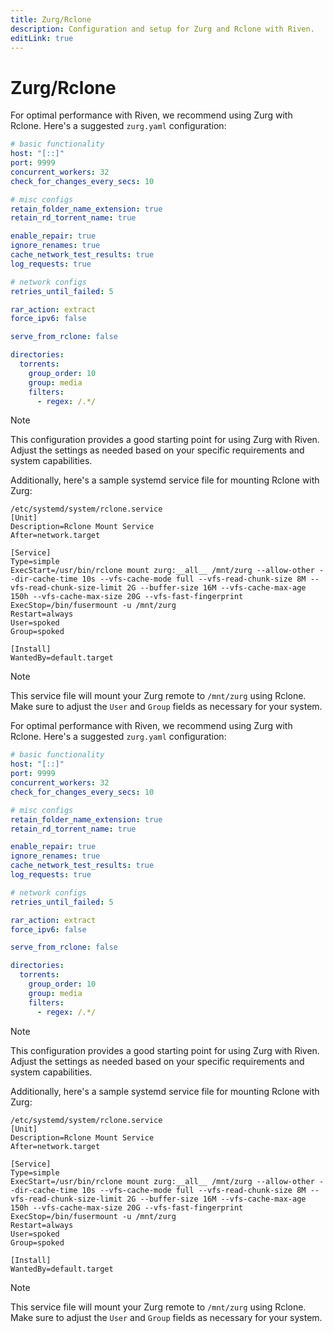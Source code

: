 ```yaml
---
title: Zurg/Rclone
description: Configuration and setup for Zurg and Rclone with Riven.
editLink: true
---
```


# Zurg/Rclone

For optimal performance with Riven, we recommend using Zurg with Rclone. Here's a suggested `zurg.yaml` configuration:

```yaml
# basic functionality
host: "[::]"
port: 9999
concurrent_workers: 32
check_for_changes_every_secs: 10

# misc configs
retain_folder_name_extension: true
retain_rd_torrent_name: true

enable_repair: true
ignore_renames: true
cache_network_test_results: true
log_requests: true

# network configs
retries_until_failed: 5

rar_action: extract
force_ipv6: false

serve_from_rclone: false

directories:
  torrents:
    group_order: 10
    group: media
    filters:
      - regex: /.*/
```

> [!NOTE]
> This configuration provides a good starting point for using Zurg with Riven. Adjust the settings as needed based on your specific requirements and system capabilities.

Additionally, here's a sample systemd service file for mounting Rclone with Zurg:

```
/etc/systemd/system/rclone.service
[Unit]
Description=Rclone Mount Service
After=network.target

[Service]
Type=simple
ExecStart=/usr/bin/rclone mount zurg:__all__ /mnt/zurg --allow-other --dir-cache-time 10s --vfs-cache-mode full --vfs-read-chunk-size 8M --vfs-read-chunk-size-limit 2G --buffer-size 16M --vfs-cache-max-age 150h --vfs-cache-max-size 20G --vfs-fast-fingerprint
ExecStop=/bin/fusermount -u /mnt/zurg
Restart=always
User=spoked
Group=spoked

[Install]
WantedBy=default.target
```

> [!NOTE]
> This service file will mount your Zurg remote to `/mnt/zurg` using Rclone. Make sure to adjust the `User` and `Group` fields as necessary for your system.

For optimal performance with Riven, we recommend using Zurg with Rclone. Here's a suggested `zurg.yaml` configuration:

```yaml
# basic functionality
host: "[::]"
port: 9999
concurrent_workers: 32
check_for_changes_every_secs: 10

# misc configs
retain_folder_name_extension: true
retain_rd_torrent_name: true

enable_repair: true
ignore_renames: true
cache_network_test_results: true
log_requests: true

# network configs
retries_until_failed: 5

rar_action: extract
force_ipv6: false

serve_from_rclone: false

directories:
  torrents:
    group_order: 10
    group: media
    filters:
      - regex: /.*/
```

> [!NOTE]
> This configuration provides a good starting point for using Zurg with Riven. Adjust the settings as needed based on your specific requirements and system capabilities.

Additionally, here's a sample systemd service file for mounting Rclone with Zurg:

```
/etc/systemd/system/rclone.service
[Unit]
Description=Rclone Mount Service
After=network.target

[Service]
Type=simple
ExecStart=/usr/bin/rclone mount zurg:__all__ /mnt/zurg --allow-other --dir-cache-time 10s --vfs-cache-mode full --vfs-read-chunk-size 8M --vfs-read-chunk-size-limit 2G --buffer-size 16M --vfs-cache-max-age 150h --vfs-cache-max-size 20G --vfs-fast-fingerprint
ExecStop=/bin/fusermount -u /mnt/zurg
Restart=always
User=spoked
Group=spoked

[Install]
WantedBy=default.target
```

> [!NOTE]
> This service file will mount your Zurg remote to `/mnt/zurg` using Rclone. Make sure to adjust the `User` and `Group` fields as necessary for your system.
